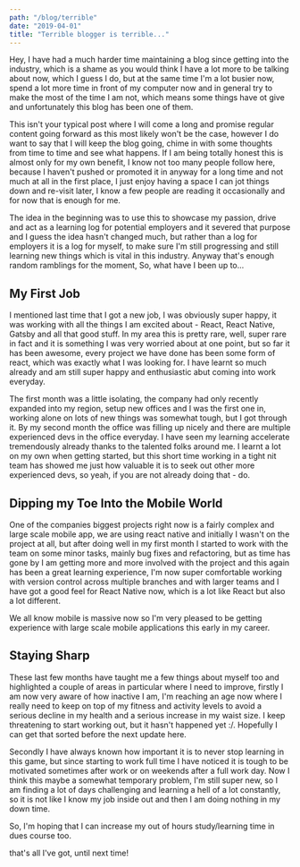 ```yaml
---
path: "/blog/terrible"
date: "2019-04-01"
title: "Terrible blogger is terrible..."
---
```


Hey, I have had a much harder time maintaining a blog since getting into the industry, which is a shame as you would think I have a lot more to be talking about now, which I guess I do, but at the same time I'm a lot busier now, spend a lot more time in front of my computer now and in general try to make the most of the time I am not, which means some things have ot give and unfortunately this blog has been one of them.

This isn't your typical post where I will come a long and promise regular content going forward as this most likely won't be the case, however I do want to say that I will keep the blog going, chime in with some thoughts from time to time and see what happens. If I am being totally honest this is almost only for my own benefit, I know not too many people follow here, because I haven't pushed or promoted it in anyway for a long time and not much at all in the first place, I just enjoy having a space I can jot things down and re-visit later, I know a few people are reading it occasionally and for now that is enough for me.

The idea in the beginning was to use this to showcase my passion, drive and act as a learning log for potential employers and it severed that purpose and I guess the idea hasn't changed much, but rather than a log for employers it is a log for myself, to make sure I'm still progressing and still learning new things which is vital in this industry. Anyway that's enough random ramblings for the moment, So, what have I been up to...

## My First Job

I mentioned last time that I got a new job, I was obviously super happy, it was working with all the things I am excited about - React, React Native, Gatsby and all that good stuff. In my area this is pretty rare, well, super rare in fact and it is something I was very worried about at one point, but so far it has been awesome, every project we have done has been some form of react, which was exactly what I was looking for. I have learnt so much already and am still super happy and enthusiastic abut coming into work everyday.

The first month was a little isolating, the company had only recently expanded into my region, setup new offices and I was the first one in, working alone on lots of new things was somewhat tough, but I got through it. By my second month the office was filling up nicely and there are multiple experienced devs in the office everyday. I have seen my learning accelerate tremendously already thanks to the talented folks around me. I learnt a lot on my own when getting started, but this short time working in a tight nit team has showed me just how valuable it is to seek out other more experienced devs, so yeah, if you are not already doing that - do.

## Dipping my Toe Into the Mobile World

One of the companies biggest projects right now is a fairly complex and large scale mobile app, we are using react native and initially I wasn't on the project at all, but after doing well in my first month I started to work with the team on some minor tasks, mainly bug fixes and refactoring, but as time has gone by I am getting more and more involved with the project and this again has been a great learning experience, I'm now super comfortable working with version control across multiple branches and with larger teams and I have got a good feel for React Native now, which is a lot like React but also a lot different.

We all know mobile is massive now so I'm very pleased to be getting experience with large scale mobile applications this early in my career.

## Staying Sharp

These last few months have taught me a few things about myself too and highlighted a couple of areas in particular where I need to improve, firstly I am now very aware of how inactive I am, I'm reaching an age now where I really need to keep on top of my fitness and activity levels to avoid a serious decline in my health and a serious increase in my waist size. I keep threatening to start working out, but it hasn't happened yet :/. Hopefully I can get that sorted before the next update here.

Secondly I have always known how important it is to never stop learning in this game, but since starting to work full time I have noticed it is tough to be motivated sometimes after work or on weekends after a full work day. Now I think this maybe a somewhat temporary problem, I'm still super new, so I am finding a lot of days challenging and learning a hell of a lot constantly, so it is not like I know my job inside out and then I am doing nothing in my down time.

So, I'm hoping that I can increase my out of hours study/learning time in dues course too.

that's all I've got, until next time!
